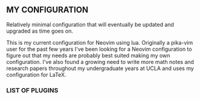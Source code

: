 ## MY CONFIGURATION

Relatively minimal configuration that will eventually be updated and upgraded as time goes on.

This is my current configuration for Neovim using lua. Originally a pika-vim user for the past few years I've been looking for a Neovim configuration to figure out that my needs are probably best suited making my own configuration. I've also found a growing need to write more math notes and research papers throughout my undergraduate years at UCLA and uses my configuration for LaTeX.

### LIST OF PLUGINS




